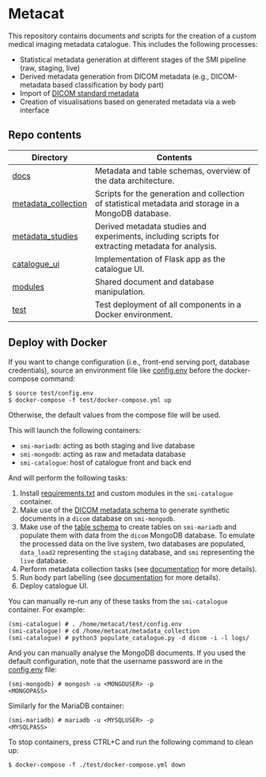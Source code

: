 # Metacat

This repository contains documents and scripts for the creation of a custom medical imaging metadata catalogue. This includes the following processes:

- Statistical metadata generation at different stages of the SMI pipeline (raw, staging, live)
- Derived metadata generation from DICOM metadata (e.g., DICOM-metadata based classification by body part)
- Import of [DICOM standard metadata](https://github.com/innolitics/dicom-standard)
- Creation of visualisations based on generated metadata via a web interface

## Repo contents

| Directory | Contents |
| --------- | -------- |
| [docs](./docs) | Metadata and table schemas, overview of the data architecture. |
| [metadata_collection](./metadata_collection) | Scripts for the generation and collection of statistical metadata and storage in a MongoDB database. |
| [metadata_studies](./metadata_studies) | Derived metadata studies and experiments, including scripts for extracting metadata for analysis. |
| [catalogue_ui](./catalogue_ui) | Implementation of Flask app as the catalogue UI. |
| [modules](./modules) | Shared document and database manipulation. |
| [test](./test) | Test deployment of all components in a Docker environment. |

## Deploy with Docker

If you want to change configuration (i.e., front-end serving port, database credentials), source an environment file like [config.env](./test/config.env) before the docker-compose command:

```shell
$ source test/config.env
$ docker-compose -f test/docker-compose.yml up
```

Otherwise, the default values from the compose file will be used.

This will launch the following containers:

- `smi-mariadb`: acting as both staging and live database
- `smi-mongodb`: acting as raw and metadata database
- `smi-catalogue`: host of catalogue front and back end

And will perform the following tasks:

1. Install [requirements.txt](./requirements.txt) and custom modules in the `smi-catalogue` container.
1. Make use of the [DICOM metadata schema](./docs/general_doc_schema.json) to generate synthetic documents in a `dicom` database on `smi-mongodb`.
1. Make use of the [table schema](./docs/general_table_schema.jinjasql) to create tables on `smi-mariadb` and populate them with data from the `dicom` MongoDB database. To emulate the processed data on the live system, two databases are populated, `data_load2` representing the `staging` database, and `smi` representing the `live` database.
1. Perform metadata collection tasks (see [documentation](./metadata_collection/README.md) for more details).
1. Run body part labelling (see [documentation](./metadata_studies/body_part_labelling/README.md) for more details).
1. Deploy catalogue UI.

You can manually re-run any of these tasks from the `smi-catalogue` container. For example:

```shell
(smi-catalogue) # . /home/metacat/test/config.env
(smi-catalogue) # cd /home/metacat/metadata_collection
(smi-catalogue) # python3 populate_catalogue.py -d dicom -i -l logs/
```

And you can manually analyse the MongoDB documents. If you used the default configuration, note that the username password are in the [config.env](./test/config.env) file:

```shell
(smi-mongodb) # mongosh -u <MONGOUSER> -p
<MONGOPASS>
```

Similarly for the MariaDB container:

```shell
(smi-mariadb) # mariadb -u <MYSQLUSER> -p
<MYSQLPASS>
```

To stop containers, press CTRL+C and run the following command to clean up:

```shell
$ docker-compose -f ./test/docker-compose.yml down
```
